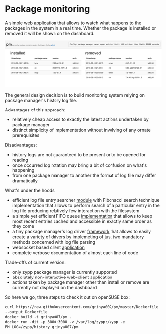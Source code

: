 Package monitoring
==================

A simple web application that allows to watch what happens to the packages in the system
in a real time. Whether the package is installed or removed it will be shown on the dashboard.

![Screen Shot](public/screenshot.png)

The general design decision is to build monitoring system relying on package manager's
history log file.

Advantages of this approach:
- relatively cheap access to exactly the latest actions undertaken by package manager
- distinct simplicity of implementation without involving of any ornate prerequisites

Disadvantages:
- history logs are not guaranteed to be present or to be opened for reading
- once occurred log rotation may bring a bit of confusion on what's happening
- from one package manager to another the format of log file may differ dramatically

What's under the hoods:
- efficient log file entry searcher [module](lib/PM/Utils/LogSearch.pm) with Fibonacci search technique implementation that allows to
perform search of a particular entry in the log file producing relatively few interaction with the filesystem
- a simple yet efficient FIFO queue [implementation](lib/PM/Utils/FifoCache.pm) that allows to keep most recent entries cached and accessible in
exactly same order as they come
- a tiny package manager's log driver [framework](lib/PM/Log.pm) that allows to easily create a variety of drivers by implemeting of just two mandatory methods concerned with log file parsing
- websocket based client [application](public/pm.js)
- complete verbose documentation of almost each line of code

Trade-offs of current version:
- only zypp package manager is currently supported
- absolutely non-interactive web-client application
- actions taken by package manager other than install or remove are currently not displayed on the dashboard

So here we go, three steps to check it out on openSUSE box:
```
curl https://raw.githubusercontent.com/grinya007/pm/master/Dockerfile --output Dockerfile
docker build -t grinya007/pm .
docker run -dit -p 3000:3000 -v /var/log/zypp:/zypp -e PM_LOG=/zypp/history grinya007/pm
```
